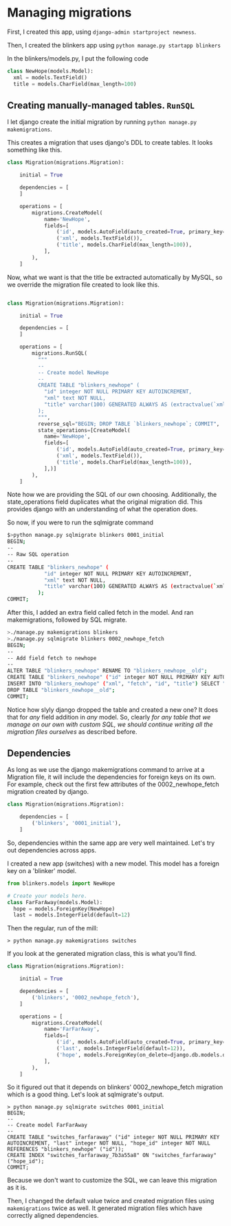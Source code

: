 # Managing migrations

First, I created this app, using 
`django-admin startproject newness`.

Then, I created the blinkers app using
`python manage.py startapp blinkers`

In the blinkers/models.py, I put the following code
```python
class NewHope(models.Model):
  xml = models.TextField()
  title = models.CharField(max_length=100)
```


## Creating manually-managed tables. `RunSQL`

I let django create the initial migration by running `python manage.py makemigrations`.

This creates a migration that uses django's DDL to create tables. It looks something like this.
```python
class Migration(migrations.Migration):

    initial = True

    dependencies = [
    ]

    operations = [
        migrations.CreateModel(
            name='NewHope',
            fields=[
                ('id', models.AutoField(auto_created=True, primary_key=True, serialize=False, verbose_name='ID')),
                ('xml', models.TextField()),
                ('title', models.CharField(max_length=100)),
            ],
        ),
    ]
```

Now, what we want is that the title be extracted automatically by MySQL, so we override the migration file created to look like this.

```python

class Migration(migrations.Migration):

    initial = True

    dependencies = [
    ]

    operations = [
        migrations.RunSQL(
          """
          --
          -- Create model NewHope
          --
          CREATE TABLE "blinkers_newhope" (
            "id" integer NOT NULL PRIMARY KEY AUTOINCREMENT, 
            "xml" text NOT NULL, 
            "title" varchar(100) GENERATED ALWAYS AS (extractvalue(`xml`,'/article/title')) STORED 
          );
          """,
          reverse_sql="BEGIN; DROP TABLE `blinkers_newhope`; COMMIT",
          state_operations=[CreateModel(
            name='NewHope',
            fields=[
                ('id', models.AutoField(auto_created=True, primary_key=True, serialize=False, verbose_name='ID')),
                ('xml', models.TextField()),
                ('title', models.CharField(max_length=100)),
            ],)]
        ),
    ]
```

Note how we are providing the SQL of our own choosing. Additionally, the state_operations field duplicates what the original migration did. This provides django with an understanding of what the operation does.

So now, if you were to run the sqlmigrate command
```bash
$>python manage.py sqlmigrate blinkers 0001_initial                                                             ~/repos/kitchensink/newness
BEGIN;
--
-- Raw SQL operation
--
CREATE TABLE "blinkers_newhope" (
            "id" integer NOT NULL PRIMARY KEY AUTOINCREMENT,
            "xml" text NOT NULL,
            "title" varchar(100) GENERATED ALWAYS AS (extractvalue(`xml`,'/article/title')) STORED
          );
COMMIT;

```

After this, I added an extra field called fetch in the model. And ran makemigrations, followed by SQL migrate.

```bash
>./manage.py makemigrations blinkers                                                                      ~/repos/kitchensink/newness
>./manage.py sqlmigrate blinkers 0002_newhope_fetch                                                       ~/repos/kitchensink/newness
BEGIN;
--
-- Add field fetch to newhope
--
ALTER TABLE "blinkers_newhope" RENAME TO "blinkers_newhope__old";
CREATE TABLE "blinkers_newhope" ("id" integer NOT NULL PRIMARY KEY AUTOINCREMENT, "fetch" integer NOT NULL, "xml" text NOT NULL, "title" varchar(100) NOT NULL);
INSERT INTO "blinkers_newhope" ("xml", "fetch", "id", "title") SELECT "xml", 12, "id", "title" FROM "blinkers_newhope__old";
DROP TABLE "blinkers_newhope__old";
COMMIT;
```

Notice how slyly django dropped the table and created a new one? It does that for _any_ field addition in _any_ model. So, clearly *for any table that we manage on our own with custom SQL, we should continue writing _all_ the migration files ourselves* as described before.

## Dependencies

As long as we use the django makemigrations command to arrive at a Migration file, it will include the dependencies for foreign keys on its own. For example, check out the first few attributes of the  0002_newhope_fetch migration created by django.

```python
class Migration(migrations.Migration):

    dependencies = [
        ('blinkers', '0001_initial'),
    ]
```

So, dependencies within the same app are very well maintained. Let's try out dependencies across apps.

I created a new app (switches) with a new model. This model has a foreign key on a 'blinker' model.

```python
from blinkers.models import NewHope

# Create your models here.
class FarFarAway(models.Model):
  hope = models.ForeignKey(NewHope)
  last = models.IntegerField(default=12)
```

Then the regular, run of the mill:

```shell
> python manage.py makemigrations switches
```

If you look at the generated migration class, this is what you'll find.
```python
class Migration(migrations.Migration):

    initial = True

    dependencies = [
        ('blinkers', '0002_newhope_fetch'),
    ]

    operations = [
        migrations.CreateModel(
            name='FarFarAway',
            fields=[
                ('id', models.AutoField(auto_created=True, primary_key=True, serialize=False, verbose_name='ID')),
                ('last', models.IntegerField(default=12)),
                ('hope', models.ForeignKey(on_delete=django.db.models.deletion.CASCADE, to='blinkers.NewHope')),
            ],
        ),
    ]
```

So it figured out that it depends on blinkers' 0002_newhope_fetch migration which is a good thing. Let's look at sqlmigrate's output. 

```shell
> python manage.py sqlmigrate switches 0001_initial
BEGIN;
--
-- Create model FarFarAway
--
CREATE TABLE "switches_farfaraway" ("id" integer NOT NULL PRIMARY KEY AUTOINCREMENT, "last" integer NOT NULL, "hope_id" integer NOT NULL REFERENCES "blinkers_newhope" ("id"));
CREATE INDEX "switches_farfaraway_7b3a55a8" ON "switches_farfaraway" ("hope_id");
COMMIT;
```

Because we don't want to customize the SQL, we can leave this migration as it is.

Then, I changed the default value twice and created migration files using `makemigrations` twice as well. It generated migration files which have correctly aligned dependencies.

## 